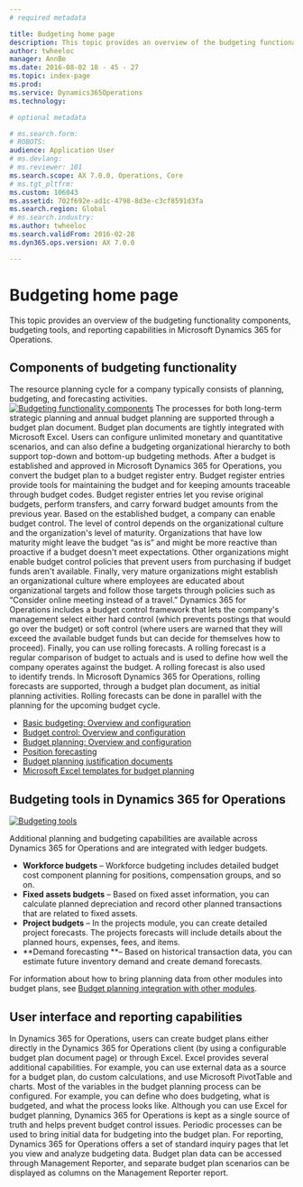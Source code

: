 ```yaml
---
# required metadata

title: Budgeting home page
description: This topic provides an overview of the budgeting functionality components, budgeting tools, and reporting capabilities in Microsoft Dynamics 365 for Operations.
author: twheeloc
manager: AnnBe
ms.date: 2016-08-02 18 - 45 - 27
ms.topic: index-page
ms.prod: 
ms.service: Dynamics365Operations
ms.technology: 

# optional metadata

# ms.search.form: 
# ROBOTS: 
audience: Application User
# ms.devlang: 
# ms.reviewer: 101
ms.search.scope: AX 7.0.0, Operations, Core
# ms.tgt_pltfrm: 
ms.custom: 106043
ms.assetid: 702f692e-ad1c-4798-8d3e-c3cf8591d3fa
ms.search.region: Global
# ms.search.industry: 
ms.author: twheeloc
ms.search.validFrom: 2016-02-28
ms.dyn365.ops.version: AX 7.0.0

---
```


# Budgeting home page

This topic provides an overview of the budgeting functionality components, budgeting tools, and reporting capabilities in Microsoft Dynamics 365 for Operations.

Components of budgeting functionality
-------------------------------------

The resource planning cycle for a company typically consists of planning, budgeting, and forecasting activities.
[![Budgeting functionality components](./media/budgeting-functionality-components.jpg)](./media/budgeting-functionality-components.jpg) 
The processes for both long-term strategic planning and annual budget planning are supported through a budget plan document. Budget plan documents are tightly integrated with Microsoft Excel. Users can configure unlimited monetary and quantitative scenarios, and can also define a budgeting organizational hierarchy to both support top-down and bottom-up budgeting methods. After a budget is established and approved in Microsoft Dynamics 365 for Operations, you convert the budget plan to a budget register entry. Budget register entries provide tools for maintaining the budget and for keeping amounts traceable through budget codes. Budget register entries let you revise original budgets, perform transfers, and carry forward budget amounts from the previous year. Based on the established budget, a company can enable budget control. The level of control depends on the organizational culture and the organization's level of maturity. Organizations that have low maturity might leave the budget “as is” and might be more reactive than proactive if a budget doesn't meet expectations. Other organizations might enable budget control policies that prevent users from purchasing if budget funds aren't available. Finally, very mature organizations might establish an organizational culture where employees are educated about organizational targets and follow those targets through policies such as “Consider online meeting instead of a travel.” Dynamics 365 for Operations includes a budget control framework that lets the company's management select either hard control (which prevents postings that would go over the budget) or soft control (where users are warned that they will exceed the available budget funds but can decide for themselves how to proceed). Finally, you can use rolling forecasts. A rolling forecast is a regular comparison of budget to actuals and is used to define how well the company operates against the budget. A rolling forecast is also used to identify trends. In Microsoft Dynamics 365 for Operations, rolling forecasts are supported, through a budget plan document, as initial planning activities. Rolling forecasts can be done in parallel with the planning for the upcoming budget cycle.

-   [Basic budgeting: Overview and configuration](basic-budgeting-overview-configuration.md)
-   [Budget control: Overview and configuration](budget-control-overview-configuration.md)
-   [Budget planning: Overview and configuration](budget-planning-overview-configuration.md)
-   [Position forecasting](position-forecasting.md)
-   [Budget planning justification documents](budget-planning-justification-docs.md)
-   [Microsoft Excel templates for budget planning](budget-planning-excel-templates.md)

## Budgeting tools in Dynamics 365 for Operations
[![Budgeting tools](./media/budgeting-tools.jpg)](./media/budgeting-tools.jpg) 

Additional planning and budgeting capabilities are available across Dynamics 365 for Operations and are integrated with ledger budgets.

-   **Workforce budgets** – Workforce budgeting includes detailed budget cost component planning for positions, compensation groups, and so on.
-   **Fixed assets budgets** – Based on fixed asset information, you can calculate planned depreciation and record other planned transactions that are related to fixed assets.
-   **Project budgets** – In the projects module, you can create detailed project forecasts. The projects forecasts will include details about the planned hours, expenses, fees, and items.
-   **Demand forecasting **– Based on historical transaction data, you can estimate future inventory demand and create demand forecasts.

For information about how to bring planning data from other modules into budget plans, see [Budget planning integration with other modules](budget-planning-integration-other-modules.md).

## User interface and reporting capabilities
In Dynamics 365 for Operations, users can create budget plans either directly in the Dynamics 365 for Operations client (by using a configurable budget plan document page) or through Excel. Excel provides several additional capabilities. For example, you can use external data as a source for a budget plan, do custom calculations, and use Microsoft PivotTable and charts. Most of the variables in the budget planning process can be configured. For example, you can define who does budgeting, what is budgeted, and what the process looks like. Although you can use Excel for budget planning, Dynamics 365 for Operations is kept as a single source of truth and helps prevent budget control issues. Periodic processes can be used to bring initial data for budgeting into the budget plan. For reporting, Dynamics 365 for Operations offers a set of standard inquiry pages that let you view and analyze budgeting data. Budget plan data can be accessed through Management Reporter, and separate budget plan scenarios can be displayed as columns on the Management Reporter report.





